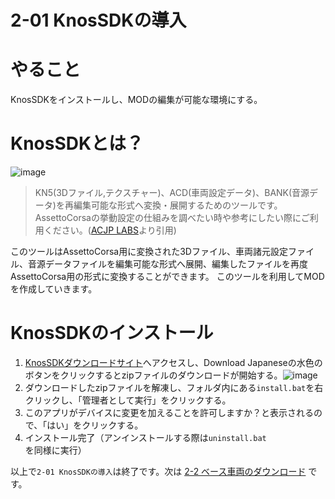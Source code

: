# 2-01 KnosSDKの導入
# やること
KnosSDKをインストールし、MODの編集が可能な環境にする。
# KnosSDKとは？
![image](https://user-images.githubusercontent.com/81402033/122529589-9a56a080-d058-11eb-9e2a-ea6a1b6e4c77.png)  

>KN5(3Dファイル,テクスチャー)、ACD(車両設定データ)、BANK(音源データ)を再編集可能な形式へ変換・展開するためのツールです。
AssettoCorsaの挙動設定の仕組みを調べたい時や参考にしたい際にご利用ください。([ACJP LABS](http://labs.assettocorsa.jp/downloads/tools/kunossdk)より引用)

このツールはAssettoCorsa用に変換された3Dファイル、車両諸元設定ファイル、音源データファイルを編集可能な形式へ展開、編集したファイルを再度AssettoCorsa用の形式に変換することができます。
このツールを利用してMODを作成していきます。  

# KnosSDKのインストール
1. [KnosSDKダウンロードサイト](http://labs.assettocorsa.jp/downloads/tools/kunossdk)へアクセスし、Download Japaneseの水色のボタンをクリックするとzipファイルのダウンロードが開始する。![image](https://user-images.githubusercontent.com/81402033/122531039-143b5980-d05a-11eb-8d61-25ace165115b.png)  
1. ダウンロードしたzipファイルを解凍し、フォルダ内にある`install.bat`を右クリックし、「管理者として実行」をクリックする。  
1. このアプリがデバイスに変更を加えることを許可しますか？と表示されるので、「はい」をクリックする。
1. インストール完了（アンインストールする際は`uninstall.bat`を同様に実行）  

以上で`2-01 KnosSDKの導入`は終了です。次は [2-2 ベース車両のダウンロード](https://github.com/JSAE-ARCHIVES/MOD-Tutorial/blob/main/2%E7%AB%A0%20%E8%BB%8A%E4%B8%A1%E8%AB%B8%E5%85%83%E3%81%AE%E8%A8%AD%E5%AE%9A/2-2%20%E3%83%99%E3%83%BC%E3%82%B9%E8%BB%8A%E4%B8%A1%E3%81%AE%E3%83%80%E3%82%A6%E3%83%B3%E3%83%AD%E3%83%BC%E3%83%89.md) です。


